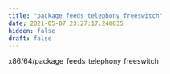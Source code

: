 ```yaml
---
title: "package_feeds_telephony_freeswitch"
date: 2021-05-07 23:27:17.248035
hidden: false
draft: false
---
```


x86/64/package_feeds_telephony_freeswitch

